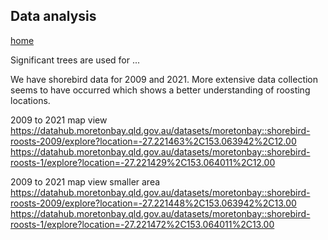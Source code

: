 ## Data analysis
[home](../README.md)

Significant trees are used for ...

We have shorebird data for 2009 and 2021. More extensive data collection seems to have occurred which
shows a better understanding of roosting locations.

2009 to 2021 map view
https://datahub.moretonbay.qld.gov.au/datasets/moretonbay::shorebird-roosts-2009/explore?location=-27.221463%2C153.063942%2C12.00
https://datahub.moretonbay.qld.gov.au/datasets/moretonbay::shorebird-roosts-1/explore?location=-27.221429%2C153.064011%2C12.00

2009 to 2021 map view smaller area
https://datahub.moretonbay.qld.gov.au/datasets/moretonbay::shorebird-roosts-2009/explore?location=-27.221448%2C153.063942%2C13.00
https://datahub.moretonbay.qld.gov.au/datasets/moretonbay::shorebird-roosts-1/explore?location=-27.221472%2C153.064011%2C13.00

